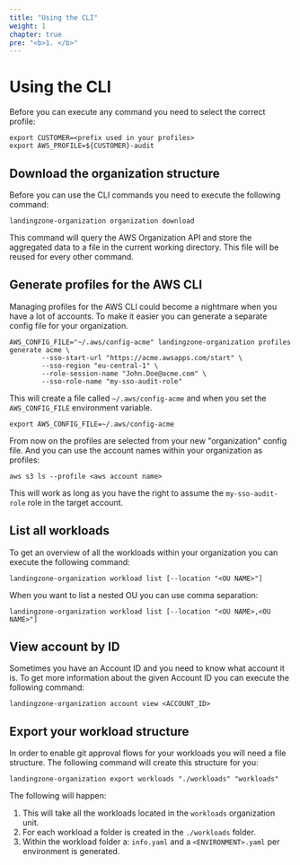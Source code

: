```yaml
---
title: "Using the CLI"
weight: 1
chapter: true
pre: "<b>1. </b>"
---
```


# Using the CLI

Before you can execute any command you need to select the correct profile:

```shell
export CUSTOMER=<prefix used in your profiles>
export AWS_PROFILE=${CUSTOMER}-audit
```

## Download the organization structure

Before you can use the CLI commands you need to execute the following command:

```shell
landingzone-organization organization download
```

This command will query the AWS Organization API and store the aggregated data to a file in the current working directory.
This file will be reused for every other command.

## Generate profiles for the AWS CLI

Managing profiles for the AWS CLI could become a nightmare when you have a lot of accounts.
To make it easier you can generate a separate config file for your organization.

```shell
AWS_CONFIG_FILE="~/.aws/config-acme" landingzone-organization profiles generate acme \
        --sso-start-url "https://acme.awsapps.com/start" \
        --sso-region "eu-central-1" \
        --role-session-name "John.Doe@acme.com" \
        --sso-role-name "my-sso-audit-role"
```

This will create a file called `~/.aws/config-acme` and when you set the `AWS_CONFIG_FILE` environment variable.

```shell
export AWS_CONFIG_FILE=~/.aws/config-acme
```

From now on the profiles are selected from your new "organization" config file. And you can use the account names within your organization as profiles:

```shell
aws s3 ls --profile <aws account name>
```

This will work as long as you have the right to assume the `my-sso-audit-role` role in the target account.

## List all workloads

To get an overview of all the workloads within your organization you can execute the following command:

```shell
landingzone-organization workload list [--location "<OU NAME>"]
```

When you want to list a nested OU you can use comma separation: 

```shell
landingzone-organization workload list [--location "<OU NAME>,<OU NAME>"]
```

## View account by ID

Sometimes you have an Account ID and you need to know what account it is. To get more information about the given
Account ID you can execute the following command:  

```shell
landingzone-organization account view <ACCOUNT_ID>
```

## Export your workload structure

In order to enable git approval flows for your workloads you will need a file structure. The following command will create this structure for you:   

```shell
landingzone-organization export workloads "./workloads" "workloads"
```

The following will happen:
1. This will take all the workloads located in the `workloads` organization unit. 
2. For each workload a folder is created in the `./workloads` folder.
3. Within the workload folder a: `info.yaml` and a `<ENVIRONMENT>.yaml` per environment is generated.
